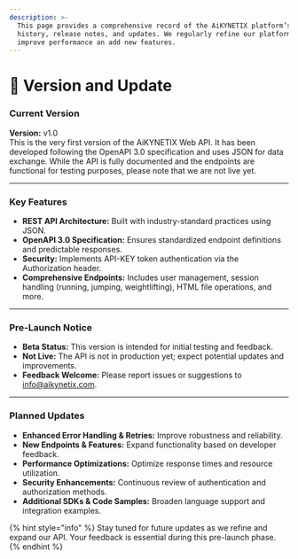 ```yaml
---
description: >-
  This page provides a comprehensive record of the AiKYNETIX platform’s version
  history, release notes, and updates. We regularly refine our platform to
  improve performance an add new features.
---
```


# 🧁 Version and Update

### Current Version

**Version:** v1.0\
This is the very first version of the AiKYNETIX Web API. It has been developed following the OpenAPI 3.0 specification and uses JSON for data exchange. While the API is fully documented and the endpoints are functional for testing purposes, please note that we are not live yet.

***

### Key Features

* **REST API Architecture:** Built with industry-standard practices using JSON.
* **OpenAPI 3.0 Specification:** Ensures standardized endpoint definitions and predictable responses.
* **Security:** Implements API-KEY token authentication via the Authorization header.
* **Comprehensive Endpoints:** Includes user management, session handling (running, jumping, weightlifting), HTML file operations, and more.

***

### Pre-Launch Notice

* **Beta Status:** This version is intended for initial testing and feedback.
* **Not Live:** The API is not in production yet; expect potential updates and improvements.
* **Feedback Welcome:** Please report issues or suggestions to [info@aikynetix.com](https://app.gitbook.com/u/0CO1pdfZVDVltXGVSKad9rhZyEu2).

***

### Planned Updates

* **Enhanced Error Handling & Retries:** Improve robustness and reliability.
* **New Endpoints & Features:** Expand functionality based on developer feedback.
* **Performance Optimizations:** Optimize response times and resource utilization.
* **Security Enhancements:** Continuous review of authentication and authorization methods.
* **Additional SDKs & Code Samples:** Broaden language support and integration examples.

{% hint style="info" %}
Stay tuned for future updates as we refine and expand our API. Your feedback is essential during this pre-launch phase.
{% endhint %}

